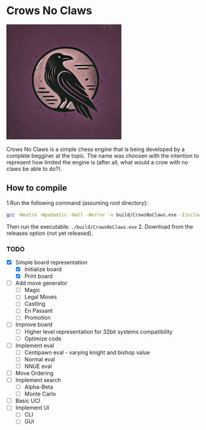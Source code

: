 # Crows No Claws

<img src="assets\CrowsNoClawsLogo.png" width="300" height="300">

Crows No Claws is a simple chess engine that is being developed by a complete begginer at the topic. The name was choosen with the intention to represent how limited the engine is (after all, what would a crow with no claws be able to do?).

## How to compile

1.Run the following command (assuming root directory):
```bash
gcc -Wextra -Wpedantic -Wall -Werror -o build/CrowsNoClaws.exe -Iincludes crowsnoclaws.c src/board.c src/move_generator.c src/constant.c src/magic/magic.c -O3
```
 Then run the executable: `./build/CrowsNoClaws.exe`
2. Download from the releases option (not yet released).

### TODO

- [x] Simple board representation
    - [x] Initialize board
    - [x] Print board
- [ ] Add move generator
    - [ ] Magic
    - [ ] Legal Moves
    - [ ] Castling
    - [ ] En Passant
    - [ ] Promotion
- [ ] Improve board
    - [ ] Higher level representation for 32bit systems compatibility 
    - [ ] Optimize code
- [ ] Implement eval
    - [ ] Centipawn eval - varying knight and bishop value
    - [ ] Normal eval
    - [ ] NNUE eval
- [ ] Move Ordering
- [ ] Implement search
    - [ ] Alpha-Beta
    - [ ] Monte Carlo
- [ ] Basic UCI
- [ ] Implement UI
    - [ ] CLI
    - [ ] GUI